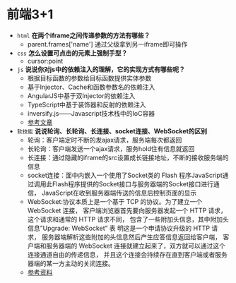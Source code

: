 # 前端3+1
- `html` **在两个iframe之间传递参数的方法有哪些？**
    - parent.frames['name'] 通过父级拿到另一iframe即可操作
- `css`   **怎么设置可点击的元素上强制手型？**
   - cursor:point
- `js`    **说说你对js中的依赖注入的理解，它的实现方式有哪些呢？**
  - 根据目标函数的参数给目标函数提供实体参数
  - 基于Injector、Cache和函数参数名的依赖注入
  - AngularJS中基于双Injector的依赖注入
  - TypeScript中基于装饰器和反射的依赖注入
  - inversify.js——Javascript技术栈中的IoC容器
  - [参考文章](https://juejin.im/post/5b80ccd051882542f71f11b0)
- `软技能` **说说轮询、长轮询、长连接、socket连接、WebSocket的区别**
    - 轮询：客户端定时不断的发ajax请求，服务端每次都返回
    - 长轮询：客户端发送一个ajax请求，服务hold住有信息就返回
    - 长连接：通过隐藏的iframe的src设置成长链接地址，不断的接收服务端的信息
    - socket连接：面中内嵌入一个使用了Socket类的 Flash 
    程序JavaScript通过调用此Flash程序提供的Socket接口与服务器端的Socket接口进行通信，
    JavaScript在收到服务器端传送的信息后控制页面的显示
    - WebSocket:协议本质上是一个基于 TCP 的协议。为了建立一个 WebSocket 连接，
    客户端浏览器首先要向服务器发起一个 HTTP 请求，这个请求和通常的 HTTP 请求不同，
    包含了一些附加头信息，其中附加头信息”Upgrade: WebSocket”
    表 明这是一个申请协议升级的 HTTP 请求，
    服务器端解析这些附加的头信息然后产生应答信息返回给客户端，
    客户端和服务器端的 WebSocket 连接就建立起来了，双方就可以通过这个连接通道自由的传递信息，
    并且这个连接会持续存在直到客户端或者服务器端的某一方主动的关闭连接。
    - [参考资料](https://blog.csdn.net/sunnyjingqi/article/details/100655662)